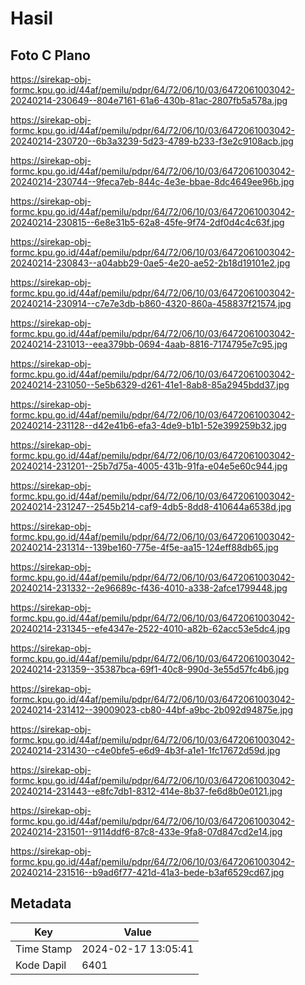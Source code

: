 # Hasil

## Foto C Plano

https://sirekap-obj-formc.kpu.go.id/44af/pemilu/pdpr/64/72/06/10/03/6472061003042-20240214-230649--804e7161-61a6-430b-81ac-2807fb5a578a.jpg

https://sirekap-obj-formc.kpu.go.id/44af/pemilu/pdpr/64/72/06/10/03/6472061003042-20240214-230720--6b3a3239-5d23-4789-b233-f3e2c9108acb.jpg

https://sirekap-obj-formc.kpu.go.id/44af/pemilu/pdpr/64/72/06/10/03/6472061003042-20240214-230744--9feca7eb-844c-4e3e-bbae-8dc4649ee96b.jpg

https://sirekap-obj-formc.kpu.go.id/44af/pemilu/pdpr/64/72/06/10/03/6472061003042-20240214-230815--6e8e31b5-62a8-45fe-9f74-2df0d4c4c63f.jpg

https://sirekap-obj-formc.kpu.go.id/44af/pemilu/pdpr/64/72/06/10/03/6472061003042-20240214-230843--a04abb29-0ae5-4e20-ae52-2b18d19101e2.jpg

https://sirekap-obj-formc.kpu.go.id/44af/pemilu/pdpr/64/72/06/10/03/6472061003042-20240214-230914--c7e7e3db-b860-4320-860a-458837f21574.jpg

https://sirekap-obj-formc.kpu.go.id/44af/pemilu/pdpr/64/72/06/10/03/6472061003042-20240214-231013--eea379bb-0694-4aab-8816-7174795e7c95.jpg

https://sirekap-obj-formc.kpu.go.id/44af/pemilu/pdpr/64/72/06/10/03/6472061003042-20240214-231050--5e5b6329-d261-41e1-8ab8-85a2945bdd37.jpg

https://sirekap-obj-formc.kpu.go.id/44af/pemilu/pdpr/64/72/06/10/03/6472061003042-20240214-231128--d42e41b6-efa3-4de9-b1b1-52e399259b32.jpg

https://sirekap-obj-formc.kpu.go.id/44af/pemilu/pdpr/64/72/06/10/03/6472061003042-20240214-231201--25b7d75a-4005-431b-91fa-e04e5e60c944.jpg

https://sirekap-obj-formc.kpu.go.id/44af/pemilu/pdpr/64/72/06/10/03/6472061003042-20240214-231247--2545b214-caf9-4db5-8dd8-410644a6538d.jpg

https://sirekap-obj-formc.kpu.go.id/44af/pemilu/pdpr/64/72/06/10/03/6472061003042-20240214-231314--139be160-775e-4f5e-aa15-124eff88db65.jpg

https://sirekap-obj-formc.kpu.go.id/44af/pemilu/pdpr/64/72/06/10/03/6472061003042-20240214-231332--2e96689c-f436-4010-a338-2afce1799448.jpg

https://sirekap-obj-formc.kpu.go.id/44af/pemilu/pdpr/64/72/06/10/03/6472061003042-20240214-231345--efe4347e-2522-4010-a82b-62acc53e5dc4.jpg

https://sirekap-obj-formc.kpu.go.id/44af/pemilu/pdpr/64/72/06/10/03/6472061003042-20240214-231359--35387bca-69f1-40c8-990d-3e55d57fc4b6.jpg

https://sirekap-obj-formc.kpu.go.id/44af/pemilu/pdpr/64/72/06/10/03/6472061003042-20240214-231412--39009023-cb80-44bf-a9bc-2b092d94875e.jpg

https://sirekap-obj-formc.kpu.go.id/44af/pemilu/pdpr/64/72/06/10/03/6472061003042-20240214-231430--c4e0bfe5-e6d9-4b3f-a1e1-1fc17672d59d.jpg

https://sirekap-obj-formc.kpu.go.id/44af/pemilu/pdpr/64/72/06/10/03/6472061003042-20240214-231443--e8fc7db1-8312-414e-8b37-fe6d8b0e0121.jpg

https://sirekap-obj-formc.kpu.go.id/44af/pemilu/pdpr/64/72/06/10/03/6472061003042-20240214-231501--9114ddf6-87c8-433e-9fa8-07d847cd2e14.jpg

https://sirekap-obj-formc.kpu.go.id/44af/pemilu/pdpr/64/72/06/10/03/6472061003042-20240214-231516--b9ad6f77-421d-41a3-bede-b3af6529cd67.jpg


## Metadata

| Key        | Value               |
| ---------- | ------------------- |
| Time Stamp | 2024-02-17 13:05:41 |
| Kode Dapil | 6401                |



